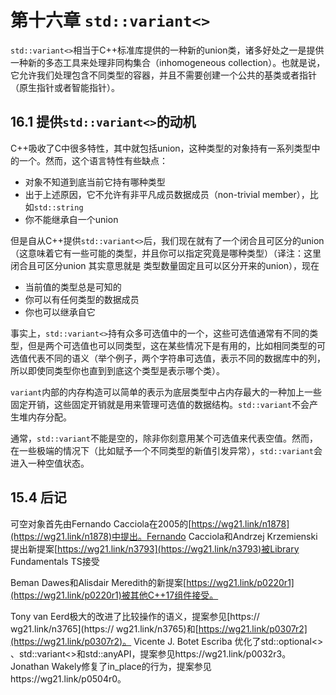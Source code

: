 # 第十六章 `std::variant<>`
`std::variant<>`相当于C++标准库提供的一种新的union类，诸多好处之一是提供一种新的多态工具来处理非同构集合（inhomogeneous collection）。也就是说，它允许我们处理包含不同类型的容器，并且不需要创建一个公共的基类或者指针（原生指针或者智能指针）。

## 16.1 提供`std::variant<>`的动机
C++吸收了C中很多特性，其中就包括union，这种类型的对象持有一系列类型中的一个。然而，这个语言特性有些缺点：

- 对象不知道到底当前它持有哪种类型
- 出于上述原因，它不允许有非平凡成员数据成员（non-trivial member），比如`std::string`
- 你不能继承自一个union

但是自从C++提供`std::variant<>`后，我们现在就有了一个闭合且可区分的union（这意味着它有一些可能的类型，并且你可以指定究竟是哪种类型）（译注：这里 闭合且可区分union 其实意思就是 类型数量固定且可以区分开来的union），现在

- 当前值的类型总是可知的
- 你可以有任何类型的数据成员
- 你也可以继承自它

事实上，`std::variant<>`持有众多可选值中的一个，这些可选值通常有不同的类型，但是两个可选值也可以同类型，这在某些情况下是有用的，比如相同类型的可选值代表不同的语义（举个例子，两个字符串可选值，表示不同的数据库中的列，所以即使同类型你也直到到底这个类型是表示哪个类）。

`variant`内部的内存构造可以简单的表示为底层类型中占内存最大的一种加上一些固定开销，这些固定开销就是用来管理可选值的数据结构。`std::variant`不会产生堆内存分配。

通常，`std::variant`不能是空的，除非你刻意用某个可选值来代表空值。然而，在一些极端的情况下（比如赋予一个不同类型的新值引发异常），`std::variant`会进入一种空值状态。




## 15.4 后记
可空对象首先由Fernando Cacciola在2005的[https://wg21.link/n1878](https://wg21.link/n1878)中提出。Fernando Cacciola和Andrzej Krzemienski提出新提案[https://wg21.link/n3793](https://wg21.link/n3793)被Library Fundamentals TS接受

Beman Dawes和Alisdair Meredith的新提案[https://wg21.link/p0220r1](https://wg21.link/p0220r1)被其他C++17组件接受。

Tony van Eerd极大的改进了比较操作的语义，提案参见[https://
wg21.link/n3765](https://
wg21.link/n3765)和[https://wg21.link/p0307r2](https://wg21.link/p0307r2)。 Vicente J. Botet Escriba 优化了std::optional<>
、std::variant<>和std::anyAPI，提案参见https://wg21.link/p0032r3。Jonathan Wakely修复了in_place的行为，提案参见https://wg21.link/p0504r0。
